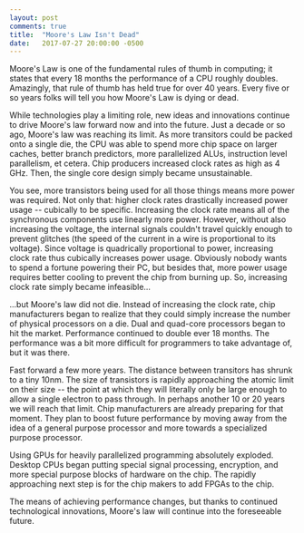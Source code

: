 ```yaml
---
layout: post
comments: true
title:  "Moore's Law Isn't Dead"
date:   2017-07-27 20:00:00 -0500
---
```


Moore's Law is one of the fundamental rules of thumb in computing; it states 
that every 18 months the performance of a CPU roughly doubles. Amazingly, that
rule of thumb has held true for over 40 years. Every five or so
years folks will tell you how Moore's Law is dying or dead. 

While technologies play a limiting role, new ideas and innovations continue
to drive Moore's law forward now and into the future. Just a decade or so ago,
Moore's law was reaching its limit. As more transitors could be packed onto a
single die, the CPU was able to spend more chip space on larger caches, better
branch predictors, more parallelized ALUs, instruction level parallelism, et cetera. 
Chip producers increased clock rates as high as 4 GHz. Then, the single core 
design simply became unsustainable. 

You see, more transistors being used for all those things means more power was 
required. Not only that: higher clock rates drastically increased power usage --
cubically to be specific. Increasing the clock rate means all of the 
synchronous components use linearly more power. However, without also 
increasing the voltage, the internal signals couldn't travel quickly enough
to prevent glitches (the speed of the current in a wire is proportional to its voltage).
Since voltage is quadrically proportional to power, increasing clock rate 
thus cubically increases power usage. Obviously nobody wants to spend a fortune 
powering their PC, but besides that, more power usage requires better cooling 
to prevent the chip from burning up. So, increasing clock rate simply became infeasible...

...but Moore's law did not die. Instead of increasing the clock rate, chip 
manufacturers began to realize that they could simply increase the number of 
physical processors on a die. Dual and quad-core processors began to hit the
market. Performance continued to double ever 18 months. The performance was a bit
more difficult for programmers to take advantage of, but it was there. 

Fast forward a few more years. The distance between transitors has shrunk to a tiny
10nm. The size of transistors is rapidly approaching the atomic limit on their size --
the point at which they will literally only be large enough to allow a single 
electron to pass through. In perhaps another 10 or 20 years we will reach that limit. 
Chip manufacturers are already preparing for that moment. They plan to boost future
performance by moving away from the idea of a general purpose processor and more 
towards a specialized purpose processor. 

Using GPUs for heavily parallelized programming absolutely exploded. Desktop CPUs
began putting special signal processing, encryption, and more special purpose
blocks of hardware on the chip. The rapidly approaching next step
is for the chip makers to add FPGAs to the chip. 

The means of achieving performance changes, but thanks to continued technological
innovations, Moore's law will continue into the foreseeable future. 
